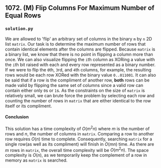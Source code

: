 ## 1072. (M) Flip Columns For Maximum Number of Equal Rows

### `solution.py`
We are allowed to 'flip' an arbitrary set of columns in the binary `m` by `n` 2D list `matrix`. Our task is to determine the maximum number of rows that contain identical elements after the columns are flipped. Because `matrix` is a binary list, we know that there is no point in flipping a column more than once. We can also visualize flipping the `i`th column as XORing a value with the `i`th bit raised with each and every row represented as a binary number. If we were to flip the `0`th, `3`rd, and `4`th columns, for example, the resulting rows would be each row XORed with the binary value `0..011001`. It can also be said that if a row is the compliment of another row, **both** rows can be made valid by flipping the same set of columns since a valid row can contain either only `0`s or `1`s. As the constraints on the size of `matrix` is relatively small, we can brute force the problem by selecting each row and counting the number of rows in `matrix` that are either identical to the row itself or its compliment.  

#### Conclusion
This solution has a time complexity of $O(m^2 n)$ where $m$ is the number of rows and $n$, the number of columns in `matrix`. Comparing a row to another row requires $O(n)$ time to complete. Consequently, searching `matrix` for a single row(as well as its compliment) will finish in $O(mn)$ time. As there are $m$ rows in `matrix`, the overall time complexity will be $O(m^2 n)$. The space complexity is $O(n)$, as we temporarily keep the complement of a row in memory as `matrix` is searched.  
  

